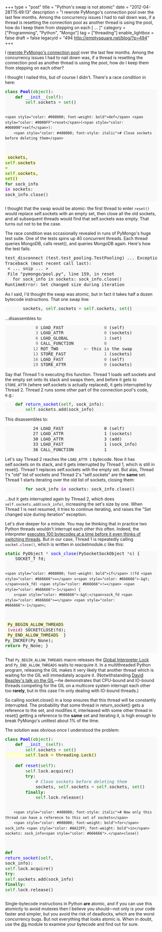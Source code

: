 +++
type = "post"
title = "Python's swap is not atomic"
date = "2012-04-28T15:49:13"
description = "I rewrote PyMongo's connection pool over the last few months. Among the concurrency issues I had to nail down was, if a thread is resetting the connection pool as another thread is using the pool, how do I keep them from stepping on each [ ... ]"
category = ["Programming", "Python", "Mongo"]
tag = ["threading"]
enable_lightbox = false
draft = false
legacyid = "494 http://emptysquare.net/blog/?p=494"
+++

<p>I <a href="/blog/requests-in-python-and-mongodb/">rewrote PyMongo's connection
pool</a> over the last few months.
Among the concurrency issues I had to nail down was, if a thread is
resetting the connection pool as another thread is using the pool, how
do I keep them from stepping on each other?</p>
<p>I thought I nailed this, but of course I didn't. There's a race
condition in here:</p>
<div class="codehilite" style="background: #f8f8f8"><pre style="line-height: 125%"><span style="color: #008000; font-weight: bold">class</span> <span style="color: #0000FF; font-weight: bold">Pool</span>(<span style="color: #008000">object</span>):
    <span style="color: #008000; font-weight: bold">def</span> <span style="color: #0000FF">__init__</span>(<span style="color: #008000">self</span>):
        <span style="color: #008000">self</span><span style="color: #666666">.</span>sockets <span style="color: #666666">=</span> <span style="color: #008000">set</span>()

    <span style="color: #008000; font-weight: bold">def</span> <span style="color: #0000FF">reset</span>(<span style="color: #008000">self</span>):
        <span style="color: #408080; font-style: italic"># Close sockets before deleting them</span>
<span style="background-color: #ffffcc">        sockets, <span style="color: #008000">self</span><span style="color: #666666">.</span>sockets <span style="color: #666666">=</span> <span style="color: #008000">self</span><span style="color: #666666">.</span>sockets, <span style="color: #008000">set</span>()
</span>        <span style="color: #008000; font-weight: bold">for</span> sock_info <span style="color: #AA22FF; font-weight: bold">in</span> sockets: sock_info<span style="color: #666666">.</span>close()
</pre></div>


<p>I thought that the swap would be atomic: the first thread to enter
<code>reset()</code> would replace self.sockets with an empty set, then close all
the old sockets, and all subsequent threads would find that self.sockets
was empty. That turns out not to be the case.</p>
<p>The race condition was occasionally revealed in runs of PyMongo's huge
test suite. One of the tests spins up 40 concurrent threads. Each thread
queries MongoDB, calls reset(), and queries MongoDB again. Here's how
the test fails:</p>
<div class="codehilite" style="background: #f8f8f8"><pre style="line-height: 125%">test_disconnect (test.test_pooling.TestPooling) ... Exception in thread Thread-45:
Traceback (most recent call last):
 &lt; ... snip ... &gt;
 File &quot;pymongo/pool.py&quot;, line 159, in reset
   for sock_info in sockets: sock_info.close()
RuntimeError: Set changed size during iteration
</pre></div>


<p>As I said, I'd thought the swap was atomic, but in fact it takes half a
dozen bytecode instructions. That one swap line:</p>
<div class="codehilite" style="background: #f8f8f8"><pre style="line-height: 125%">       sockets, <span style="color: #008000">self</span><span style="color: #666666">.</span>sockets <span style="color: #666666">=</span> <span style="color: #008000">self</span><span style="color: #666666">.</span>sockets, <span style="color: #008000">set</span>()
</pre></div>


<p>...disassembles to:</p>
<div class="codehilite" style="background: #f8f8f8"><pre style="line-height: 125%">            <span style="color: #666666">0</span> LOAD_FAST                <span style="color: #666666">0</span> (self)
            <span style="color: #666666">3</span> LOAD_ATTR                <span style="color: #666666">0</span> (sockets)
            <span style="color: #666666">6</span> LOAD_GLOBAL              <span style="color: #666666">1</span> (set)
            <span style="color: #666666">9</span> CALL_FUNCTION            <span style="color: #666666">0</span>
           <span style="color: #666666">12</span> ROT_TWO          <span style="color: #666666">&lt;-</span> this is the swap
           <span style="color: #666666">13</span> STORE_FAST               <span style="color: #666666">1</span> (sockets)
           <span style="color: #666666">16</span> LOAD_FAST                <span style="color: #666666">0</span> (self)
           <span style="color: #666666">19</span> STORE_ATTR               <span style="color: #666666">0</span> (sockets)
</pre></div>


<p>Say that Thread 1 is executing this function. Thread 1 loads
self.sockets and the empty set onto its stack and swaps them, and before
it gets to <code>STORE_ATTR</code> (where self.sockets is actually replaced), it
gets interrupted by Thread 2. Thread 2 runs some other part of the
connection pool's code, e.g.:</p>
<div class="codehilite" style="background: #f8f8f8"><pre style="line-height: 125%">    <span style="color: #008000; font-weight: bold">def</span> <span style="color: #0000FF">return_socket</span>(<span style="color: #008000">self</span>, sock_info):
        <span style="color: #008000">self</span><span style="color: #666666">.</span>sockets<span style="color: #666666">.</span>add(sock_info)
</pre></div>


<p>This disassembles to:</p>
<div class="codehilite" style="background: #f8f8f8"><pre style="line-height: 125%">           24 LOAD_FAST                0 (self)
           27 LOAD_ATTR                1 (sockets)
           30 LOAD_ATTR                3 (add)
           33 LOAD_FAST                1 (sock_info)
           36 CALL_FUNCTION            1
</pre></div>


<p>Let's say Thread 2 reaches the <code>LOAD_ATTR 1</code> bytecode. Now it has
self.sockets on its stack, and it gets interrupted by Thread 1, which is
still in reset(). Thread 1 replaces self.sockets with the empty set. But
alas, Thread 1's "old" list of sockets and Thread 2's "self.sockets" are
the <strong>same</strong> set. Thread 1 starts iterating over the old list of
sockets, closing them:</p>
<div class="codehilite" style="background: #f8f8f8"><pre style="line-height: 125%">        <span style="color: #008000; font-weight: bold">for</span> sock_info <span style="color: #AA22FF; font-weight: bold">in</span> sockets: sock_info<span style="color: #666666">.</span>close()
</pre></div>


<p>...but it gets interrupted again by Thread 2, which does
<code>self.sockets.add(sock_info)</code>, increasing the set's size by one. When
Thread 1 is next resumed, it tries to continue iterating, and raises the
"Set changed size during iteration" exception.</p>
<p>Let's dive deeper for a minute. You may be thinking that in practice two
Python threads wouldn't interrupt each other this often. Indeed, the
interpreter <a href="http://docs.python.org/library/sys.html#sys.setcheckinterval">executes 100 bytecodes at a time before it even thinks of
switching
threads</a>.
But in our case, Thread 1 is repeatedly calling <code>socket.close()</code>, which
is written in socketmodule.c like this:</p>
<div class="codehilite" style="background: #f8f8f8"><pre style="line-height: 125%"><span style="color: #008000; font-weight: bold">static</span> PyObject <span style="color: #666666">*</span> <span style="color: #0000FF">sock_close</span>(PySocketSockObject <span style="color: #666666">*</span>s) {
    SOCKET_T fd;

    <span style="color: #008000; font-weight: bold">if</span> ((fd <span style="color: #666666">=</span> s<span style="color: #666666">-&gt;</span>sock_fd) <span style="color: #666666">!=</span> <span style="color: #666666">-1</span>) {
        s<span style="color: #666666">-&gt;</span>sock_fd <span style="color: #666666">=</span> <span style="color: #666666">-1</span>;
<span style="background-color: #ffffcc">        Py_BEGIN_ALLOW_THREADS
</span>        (<span style="color: #B00040">void</span>) SOCKETCLOSE(fd);
<span style="background-color: #ffffcc">        Py_END_ALLOW_THREADS
</span>    }
    Py_INCREF(Py_None);
    <span style="color: #008000; font-weight: bold">return</span> Py_None;
}
</pre></div>


<p>That <code>Py_BEGIN_ALLOW_THREADS</code> macro releases the <a href="http://wiki.python.org/moin/GlobalInterpreterLock">Global Interpreter
Lock</a> and
<code>Py_END_ALLOW_THREADS</code> waits to reacquire it. In a multithreaded Python
program, releasing the GIL makes it very likely that another thread
which is waiting for the GIL will immediately acquire it.
(Notwithstanding <a href="http://pyvideo.org/video/588/mindblowing-python-gil">David Beazley's talk on the
GIL</a>&mdash;he
demonstrates that CPU-bound and IO-bound threads competing for the GIL
on a multicore system interrupt each other too <strong>rarely</strong>, but in this
case I'm only dealing with IO-bound threads.)</p>
<p>So calling socket.close() in a loop ensures that this thread will be
constantly interrupted. The probability that some thread in
return_socket() gets a reference to the set, and modifies it,
interleaved with some other thread in reset() getting a reference to the
<strong>same</strong> set and iterating it, is high enough to break PyMongo's
unittest about 1% of the time.</p>
<p>The solution was obvious once I understood the problem:</p>
<div class="codehilite" style="background: #f8f8f8"><pre style="line-height: 125%"><span style="color: #008000; font-weight: bold">class</span> <span style="color: #0000FF; font-weight: bold">Pool</span>(<span style="color: #008000">object</span>):
    <span style="color: #008000; font-weight: bold">def</span> <span style="color: #0000FF">__init__</span>(<span style="color: #008000">self</span>):
        <span style="color: #008000">self</span><span style="color: #666666">.</span>sockets <span style="color: #666666">=</span> <span style="color: #008000">set</span>()
<span style="background-color: #ffffcc">        <span style="color: #008000">self</span><span style="color: #666666">.</span>lock <span style="color: #666666">=</span> threading<span style="color: #666666">.</span>Lock()
</span>
    <span style="color: #008000; font-weight: bold">def</span> <span style="color: #0000FF">reset</span>(<span style="color: #008000">self</span>):
        <span style="color: #008000">self</span><span style="color: #666666">.</span>lock<span style="color: #666666">.</span>acquire()
        <span style="color: #008000; font-weight: bold">try</span>:
            <span style="color: #408080; font-style: italic"># Close sockets before deleting them</span>
            sockets, <span style="color: #008000">self</span><span style="color: #666666">.</span>sockets <span style="color: #666666">=</span> <span style="color: #008000">self</span><span style="color: #666666">.</span>sockets, <span style="color: #008000">set</span>()
        <span style="color: #008000; font-weight: bold">finally</span>:
            <span style="color: #008000">self</span><span style="color: #666666">.</span>lock<span style="color: #666666">.</span>release()

        <span style="color: #408080; font-style: italic"># Now only this thread can have a reference to this set of sockets</span>
        <span style="color: #008000; font-weight: bold">for</span> sock_info <span style="color: #AA22FF; font-weight: bold">in</span> sockets: sock_info<span style="color: #666666">.</span>close()

   <span style="color: #008000; font-weight: bold">def</span> <span style="color: #0000FF">return_socket</span>(<span style="color: #008000">self</span>, sock_info):
        <span style="color: #008000">self</span><span style="color: #666666">.</span>lock<span style="color: #666666">.</span>acquire()
        <span style="color: #008000; font-weight: bold">try</span>:
            <span style="color: #008000">self</span><span style="color: #666666">.</span>sockets<span style="color: #666666">.</span>add(sock_info)
        <span style="color: #008000; font-weight: bold">finally</span>:
            <span style="color: #008000">self</span><span style="color: #666666">.</span>lock<span style="color: #666666">.</span>release()
</pre></div>


<p>Single-bytecode instructions in Python <strong>are</strong> atomic, and if you can
use this atomicity to avoid mutexes then I believe you should—not only
is your code faster and simpler, but you avoid the risk of deadlocks,
which are the worst concurrency bugs. But not everything that looks
atomic is. When in doubt, use the
<a href="http://docs.python.org/py3k/library/dis.html">dis</a> module to examine
your bytecode and find out for sure.</p>
